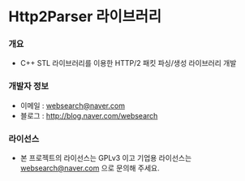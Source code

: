 ﻿# Http2Parser 라이브러리

### 개요

* C++ STL 라이브러리를 이용한 HTTP/2 패킷 파싱/생성 라이브러리 개발

### 개발자 정보

* 이메일 : websearch@naver.com
* 블로그 : http://blog.naver.com/websearch

### 라이선스

* 본 프로젝트의 라이선스는 GPLv3 이고 기업용 라이선스는 websearch@naver.com 으로 문의해 주세요.
